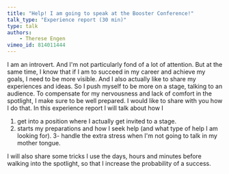 ```yaml
---
title: "Help! I am going to speak at the Booster Conference!"
talk_type: "Experience report (30 min)"
type: talk
authors:
    - Therese Engen
vimeo_id: 814011444
---
```

I am an introvert. And I'm not particularly fond of a lot of attention. But at the same time, I know that if I am to succeed in my career and achieve my goals, I need to be more visible. And I also actually like to share my experiences and ideas. So I push myself to be more on a stage, talking to an audience. 
To compensate for my nervousness and lack of comfort in the spotlight, I make sure to be well prepared. I would like to share with you how I do that. In this experience report I will talk about how I
1. get into a position where I actually get invited to a stage.
2. starts my preparations and how I seek help (and what type of help I am looking for). 
3- handle the extra stress when I'm not going to talk in my mother tongue.

I will also share some tricks I use the days, hours and minutes before walking into the spotlight, so that I increase the probability of a success.

